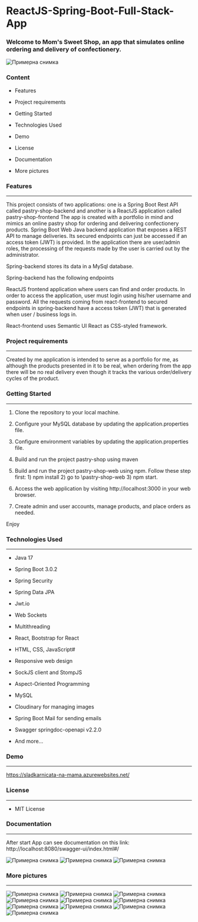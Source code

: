 <h1>ReactJS-Spring-Boot-Full-Stack-App</h1>
<h3>Welcome to Mom's Sweet Shop, an app that simulates online ordering and delivery of confectionery.</h3>

![Примерна снимка](https://github.com/Ivzilol/pastry-shop/blob/32f8fff9988007445e3f307563b6d391e04edb24/src/main/resources/static/img/main_picture.png)

<h3>Content</h3>

- Features

- Project requirements

- Getting Started

- Technologies Used

- Demo

- License

- Documentation

- More pictures


<h3>Features</h3>
<hr>
This project consists of two applications: one is a Spring Boot Rest API called pastry-shop-backend and another is a ReactJS application called pastry-shop-frontend
The app is created with a portfolio in mind and mimics an online pastry shop for ordering and delivering confectionery products.
Spring Boot Web Java backend application that exposes a REST API to manage deliveries. Its secured endpoints can just be accessed if an access token (JWT) is provided.
In the application there are user/admin roles, the processing of the requests made by the user is carried out by the administrator.

Spring-backend stores its data in a MySql database.

Spring-backend has the following endpoints

ReactJS frontend application where users can find and order products. In order to access the application, user must login using his/her username and password. All the requests coming from react-frontend to secured endpoints in spring-backend have a access token (JWT) that is generated when user / business logs in.

React-frontend uses Semantic UI React as CSS-styled framework.

<h3>Project requirements</h3>
<hr>
Created by me application is intended to serve as a portfolio for me, as although the products presented in it to be real, when ordering from the app there will be no real delivery even though it tracks the various order/delivery cycles of the product.

<h3>Getting Started</h3>
<hr>

1. Clone the repository to your local machine.

2. Configure your MySQL database by updating the application.properties file.
  
3. Configure environment variables by updating the application.properties file.
   
4. Build and run the project pastry-shop using maven

5. Build and run the project pastry-shop-web using npm. Follow these step first: 1) npm install 2) go to \pastry-shop-web 3) npm start.

6. Access the web application by visiting http://localhost:3000 in your web browser.

7. Create admin and user accounts, manage products, and place orders as needed.

Enjoy

<h3>Technologies Used</h3>
<hr>

- Java 17

- Spring Boot 3.0.2

- Spring Security

- Spring Data JPA

- Jwt.io

- Web Sockets

- Multithreading

- React, Bootstrap for React

- HTML, CSS, JavaScript#

- Responsive web design

- SockJS client and StompJS

- Aspect-Oriented Programming

- MySQL

- Cloudinary for managing images

- Spring Boot Mail for sending emails

- Swagger springdoc-openapi v2.2.0 

- And more...

<h3>Demo</h3>
<hr>

https://sladkarnicata-na-mama.azurewebsites.net/

<h3>License</h3>
<hr>

- MIT License

<h3>Documentation</h3>
<hr>

After start App can see documentation on this link: http://localhost:8080/swagger-ui/index.html#/

![Примерна снимка](https://github.com/Ivzilol/pastry-shop/blob/025478f3a6b7ee44455287127fcca154fb56e81d/src/main/resources/static/img/Picture20.png)
![Примерна снимка](https://github.com/Ivzilol/pastry-shop/blob/1ed662289ae47704a2ad1ba74ab301babca02482/src/main/resources/static/img/Picture21.png)
![Примерна снимка](https://github.com/Ivzilol/pastry-shop/blob/d125083c041a507ef66d6d7162c1f648b29de546/src/main/resources/static/img/Picture22.png)

<h3>More pictures</h3>
<hr>

![Примерна снимка](https://github.com/Ivzilol/pastry-shop/blob/baa2a7b58e17ab5fc22a57dd77b7bbcc6500d64c/src/main/resources/static/img/picture1.png)
![Примерна снимка](https://github.com/Ivzilol/pastry-shop/blob/baa2a7b58e17ab5fc22a57dd77b7bbcc6500d64c/src/main/resources/static/img/picture2.png)
![Примерна снимка](https://github.com/Ivzilol/pastry-shop/blob/baa2a7b58e17ab5fc22a57dd77b7bbcc6500d64c/src/main/resources/static/img/picture3.png)
![Примерна снимка](https://github.com/Ivzilol/pastry-shop/blob/baa2a7b58e17ab5fc22a57dd77b7bbcc6500d64c/src/main/resources/static/img/picture5.png)
![Примерна снимка](https://github.com/Ivzilol/pastry-shop/blob/baa2a7b58e17ab5fc22a57dd77b7bbcc6500d64c/src/main/resources/static/img/picture6.png)
![Примерна снимка](https://github.com/Ivzilol/pastry-shop/blob/baa2a7b58e17ab5fc22a57dd77b7bbcc6500d64c/src/main/resources/static/img/picture7.png)
![Примерна снимка](https://github.com/Ivzilol/pastry-shop/blob/0321f3a19a9a4eb20d80857b39e466b9f354edce/src/main/resources/static/img/Picture8.png)
![Примерна снимка](https://github.com/Ivzilol/pastry-shop/blob/c8d573fc547679720354eeebff92b8f4b62d2580/src/main/resources/static/img/Picture9.png)
![Примерна снимка](https://github.com/Ivzilol/pastry-shop/blob/df32b1fec14a885bc4ebc5536d63a1baa550fdb7/src/main/resources/static/img/Picture10.png)
![Примерна снимка](https://github.com/Ivzilol/pastry-shop/blob/85cfa53de4e0fd3584030336576d8ef5799192f3/src/main/resources/static/img/picture11.png)

